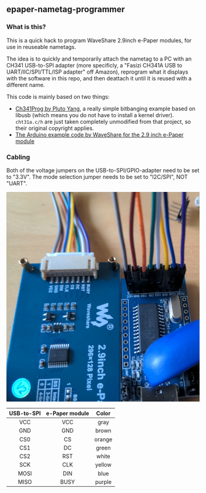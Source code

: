 ## epaper-nametag-programmer

### What is this?

This is a quick hack to program WaveShare 2.9inch e-Paper modules,
for use in reuseable nametags.

The idea is to quickly and temporarily attach the nametag to a PC with
an CH341 USB-to-SPI adapter (more specificly, a "Fasizi CH341A USB to
UART/IIC/SPI/TTL/ISP adapter" off Amazon), reprogram what it displays
with the software in this repo, and then deattach it until it is
reused with a different name.

This code is mainly based on two things:
* [Ch341Prog by Pluto Yang](https://github.com/setarcos/ch341prog), a really simple bitbanging example based on libusb (which means you do not have to install a kernel driver). `cht31a.c/h` are just taken completely unmodified from that project, so their original copyright applies.
* [The Arduino example code by WaveShare for the 2.9 inch e-Paper module](https://github.com/waveshare/e-Paper/tree/master/Arduino/epd2in9_V2)

### Cabling

Both of the voltage jumpers on the USB-to-SPI/GPIO-adapter need to be set to "3.3V".
The mode selection jumper needs to be set to "I2C/SPI", NOT "UART".

![Image showing how to cable the e-Paper module to the USB-to-SPI/GPIO-adapter](./cabling.jpg)

| USB-to-SPI | e-Paper module | Color  |
| :--------: | :------------: | :----: |
| VCC        | VCC            | gray   |
| GND        | GND            | brown  |
| CS0        | CS             | orange |
| CS1        | DC             | green  |
| CS2        | RST            | white  |
| SCK        | CLK            | yellow |
| MOSI       | DIN            | blue   |
| MISO       | BUSY           | purple |

